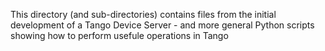 This directory (and sub-directories) contains files from the initial
development of a Tango Device Server - and more general Python
scripts showing how to perform usefule operations in Tango
 

